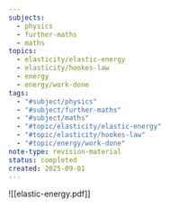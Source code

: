 ```yaml
---
subjects:
  - physics
  - further-maths
  - maths
topics:
  - elasticity/elastic-energy
  - elasticity/hookes-law
  - energy
  - energy/work-done
tags:
  - "#subject/physics"
  - "#subject/further-maths"
  - "#subject/maths"
  - "#topic/elasticity/elastic-energy"
  - "#topic/elasticity/hookes-law"
  - "#topic/energy/work-done"
note-type: revision-material
status: completed
created: 2025-09-01
---
```

![[elastic-energy.pdf]]